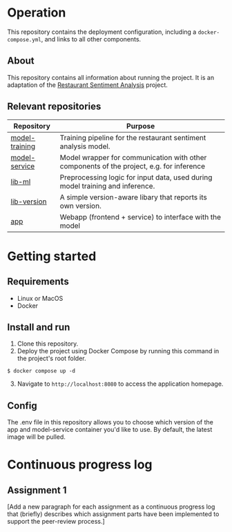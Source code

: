 # Operation

This repository contains the deployment configuration, including a `docker-compose.yml`, and links to all other components.

## About
This repository contains all information about running the project. It is an adaptation of the [Restaurant Sentiment Analysis](https://github.com/proksch/restaurant-sentiment) project. 

## Relevant repositories
Repository | Purpose | 
| --- | --- | 
[model-training](https://github.com/remla25-team12/model-training) | Training pipeline for the restaurant sentiment analysis model. |
[model-service](https://github.com/remla25-team12/model-service) | Model wrapper for communication with other components of the project, e.g. for inference | 
[lib-ml](https://github.com/remla25-team12/model-service) | Preprocessing logic for input data, used during model training and inference. | 
[lib-version](https://github.com/remla25-team12/lib-version) | A simple version-aware libary that reports its own version. | 
[app](https://github.com/remla25-team12/app) | Webapp (frontend + service) to interface with the model | 

# Getting started
## Requirements
- Linux or MacOS
- Docker


## Install and run
1. Clone this repository.
2. Deploy the project using Docker Compose by running this command in the project's root folder.
```
$ docker compose up -d
```
3. Navigate to `http://localhost:8080` to access the application homepage.

## Config
The .env file in this repository allows you to choose which version of the app and model-service container you'd like to use. By default, the latest image will be pulled.


# Continuous progress log
## Assignment 1
[Add a new paragraph for each assignment as a continuous progress log that (briefly) describes which assignment parts have been implemented to support the peer-review process.]



